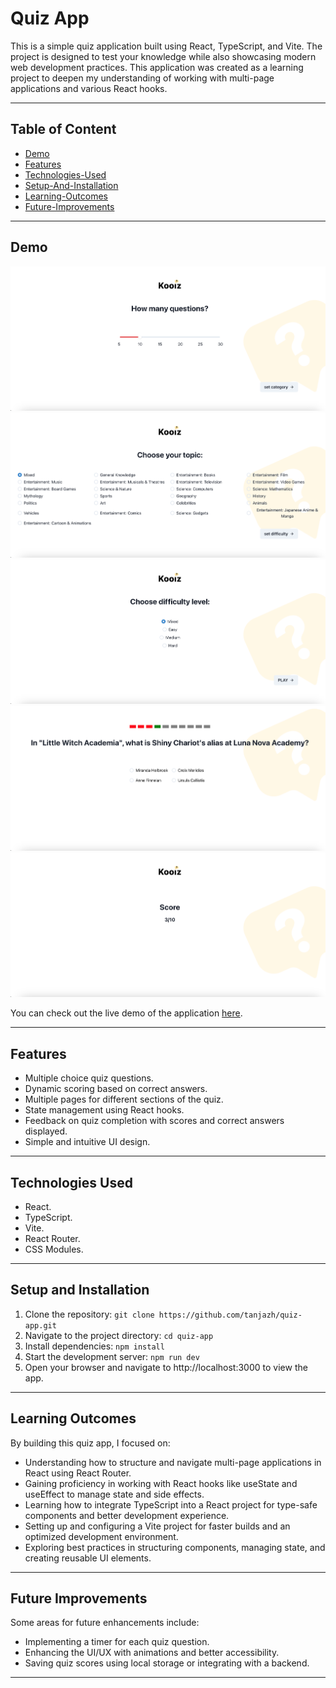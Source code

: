 Quiz App
==========

This is a simple quiz application built using React, TypeScript, and Vite. The project is designed to test your knowledge while also showcasing modern web development practices. 
This application was created as a learning project to deepen my understanding of working with multi-page applications and various React hooks.

***

## Table of Content

* [Demo](#demo)
* [Features](#features)
* [Technologies-Used](#technologies-used)
* [Setup-And-Installation](#setup-and-installation)
* [Learning-Outcomes](#learning-outcomes)
* [Future-Improvements](#future-improvements)

***

## Demo

![Front-Page](front-page.png)
![Topics](topics.png)
![Difficulty-Levels](levels.png)
![Example-Question](question.png)
![Final-Results](result.png)

You can check out the live demo of the application [here](https://github.com/tanjazh/quiz-app.git).

***

## Features

* Multiple choice quiz questions.
* Dynamic scoring based on correct answers.
* Multiple pages for different sections of the quiz.
* State management using React hooks.
* Feedback on quiz completion with scores and correct answers displayed.
* Simple and intuitive UI design.

***

## Technologies Used

* React.
* TypeScript.
* Vite.
* React Router.
* CSS Modules.

***

## Setup and Installation

1. Clone the repository: `git clone https://github.com/tanjazh/quiz-app.git`
2. Navigate to the project directory: `cd quiz-app`
3. Install dependencies: `npm install`
4. Start the development server: `npm run dev`
5. Open your browser and navigate to http://localhost:3000 to view the app.

***

## Learning Outcomes

By building this quiz app, I focused on:
* Understanding how to structure and navigate multi-page applications in React using React Router.
* Gaining proficiency in working with React hooks like useState and useEffect to manage state and side effects.
* Learning how to integrate TypeScript into a React project for type-safe components and better development experience.
* Setting up and configuring a Vite project for faster builds and an optimized development environment.
* Exploring best practices in structuring components, managing state, and creating reusable UI elements.

***

## Future Improvements

Some areas for future enhancements include:
* Implementing a timer for each quiz question.
* Enhancing the UI/UX with animations and better accessibility.
* Saving quiz scores using local storage or integrating with a backend.

***